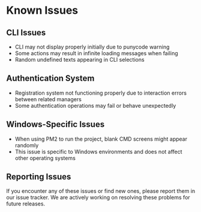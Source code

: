 # Known Issues

## CLI Issues
- CLI may not display properly initially due to punycode warning
- Some actions may result in infinite loading messages when failing
- Random undefined texts appearing in CLI selections

## Authentication System
- Registration system not functioning properly due to interaction errors between related managers
- Some authentication operations may fail or behave unexpectedly

## Windows-Specific Issues
- When using PM2 to run the project, blank CMD screens might appear randomly
- This issue is specific to Windows environments and does not affect other operating systems

## Reporting Issues
If you encounter any of these issues or find new ones, please report them in our issue tracker.
We are actively working on resolving these problems for future releases.
